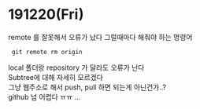 # 191220(Fri)

remote 를 잘못해서 오류가 났다 그럴때마다 해줘야 하는 명령어
     
     git remote rm origin 

local 폴더랑 repository 가 달라도 오류가 난다 <br>
Subtree에 대해 자세히 모르겠다<br>
그냥 웹주소로 해서 push, pull 하면 되는게 아닌건가..?<br>
github 넘 어렵다 ㅠㅠ ... <br>
